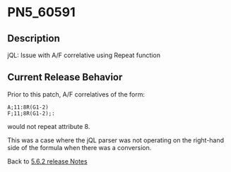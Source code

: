 # PN5_60591

<PageHeader />  

## Description

jQL: Issue with A/F correlative using Repeat function

## Current Release Behavior

Prior to this patch, A/F correlatives of the form:

```
A;11:8R(G1-2)
F;11;8R(G1-2);:
```

would not repeat attribute 8.

This was a case where the jQL parser was not operating on the right-hand side of the formula when there was a conversion.

Back to [5.6.2 release Notes](./../README.md)
